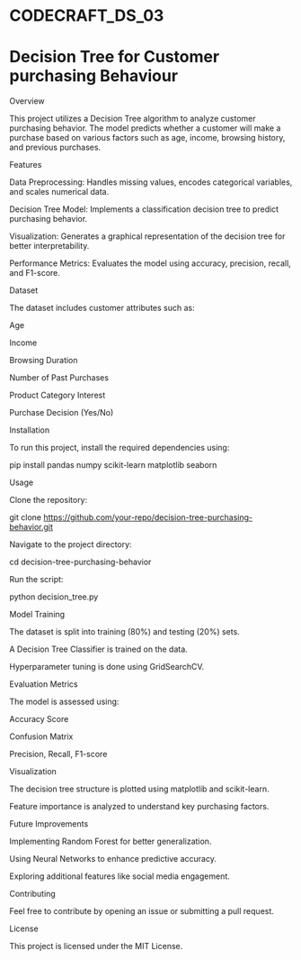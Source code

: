 # CODECRAFT_DS_03
# Decision Tree for Customer purchasing Behaviour 
Overview

This project utilizes a Decision Tree algorithm to analyze customer purchasing behavior. The model predicts whether a customer will make a purchase based on various factors such as age, income, browsing history, and previous purchases.

Features

Data Preprocessing: Handles missing values, encodes categorical variables, and scales numerical data.

Decision Tree Model: Implements a classification decision tree to predict purchasing behavior.

Visualization: Generates a graphical representation of the decision tree for better interpretability.

Performance Metrics: Evaluates the model using accuracy, precision, recall, and F1-score.

Dataset

The dataset includes customer attributes such as:

Age

Income

Browsing Duration

Number of Past Purchases

Product Category Interest

Purchase Decision (Yes/No)

Installation

To run this project, install the required dependencies using:

pip install pandas numpy scikit-learn matplotlib seaborn

Usage

Clone the repository:

git clone https://github.com/your-repo/decision-tree-purchasing-behavior.git

Navigate to the project directory:

cd decision-tree-purchasing-behavior

Run the script:

python decision_tree.py

Model Training

The dataset is split into training (80%) and testing (20%) sets.

A Decision Tree Classifier is trained on the data.

Hyperparameter tuning is done using GridSearchCV.

Evaluation Metrics

The model is assessed using:

Accuracy Score

Confusion Matrix

Precision, Recall, F1-score

Visualization

The decision tree structure is plotted using matplotlib and scikit-learn.

Feature importance is analyzed to understand key purchasing factors.

Future Improvements

Implementing Random Forest for better generalization.

Using Neural Networks to enhance predictive accuracy.

Exploring additional features like social media engagement.

Contributing

Feel free to contribute by opening an issue or submitting a pull request.

License

This project is licensed under the MIT License.
